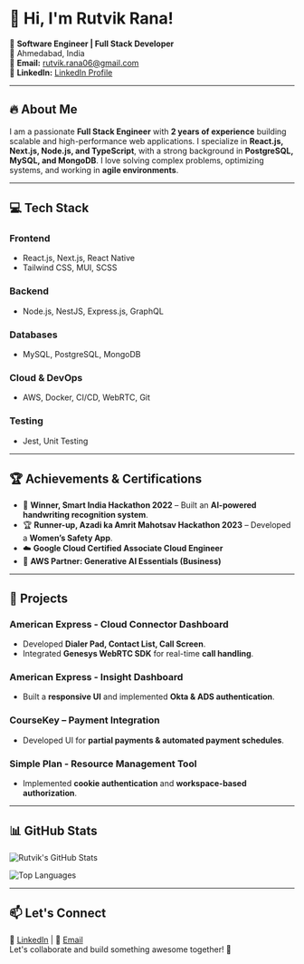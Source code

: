 # 👋 Hi, I'm Rutvik Rana!

🚀 **Software Engineer | Full Stack Developer**  
📍 Ahmedabad, India  
📧 **Email:** [rutvik.rana06@gmail.com](mailto:rutvik.rana06@gmail.com)  
🔗 **LinkedIn:** [LinkedIn Profile](#)  

---

## 🔥 About Me

I am a passionate **Full Stack Engineer** with **2 years of experience** building scalable and high-performance web applications. I specialize in **React.js, Next.js, Node.js, and TypeScript**, with a strong background in **PostgreSQL, MySQL, and MongoDB**. I love solving complex problems, optimizing systems, and working in **agile environments**.

---

## 💻 Tech Stack

### **Frontend**
- React.js, Next.js, React Native
- Tailwind CSS, MUI, SCSS

### **Backend**
- Node.js, NestJS, Express.js, GraphQL

### **Databases**
- MySQL, PostgreSQL, MongoDB

### **Cloud & DevOps**
- AWS, Docker, CI/CD, WebRTC, Git

### **Testing**
- Jest, Unit Testing

---

## 🏆 Achievements & Certifications

- 🏅 **Winner, Smart India Hackathon 2022** – Built an **AI-powered handwriting recognition system**.
- 🏆 **Runner-up, Azadi ka Amrit Mahotsav Hackathon 2023** – Developed a **Women’s Safety App**.
- ☁️ **Google Cloud Certified Associate Cloud Engineer**
- 🚀 **AWS Partner: Generative AI Essentials (Business)**

---

## 📂 Projects

### **American Express - Cloud Connector Dashboard**
- Developed **Dialer Pad, Contact List, Call Screen**.
- Integrated **Genesys WebRTC SDK** for real-time **call handling**.

### **American Express - Insight Dashboard**
- Built a **responsive UI** and implemented **Okta & ADS authentication**.

### **CourseKey – Payment Integration**
- Developed UI for **partial payments & automated payment schedules**.

### **Simple Plan - Resource Management Tool**
- Implemented **cookie authentication** and **workspace-based authorization**.

---

## 📊 GitHub Stats

![Rutvik's GitHub Stats](https://github-readme-stats.vercel.app/api?username=rutvikrana&show_icons=true&theme=radical)

![Top Languages](https://github-readme-stats.vercel.app/api/top-langs/?username=rutvikrana&layout=compact&theme=radical)

---

## 📫 Let's Connect

💼 [LinkedIn](#) | 💌 [Email](mailto:rutvik.rana06@gmail.com)  
Let's collaborate and build something awesome together! 🚀
